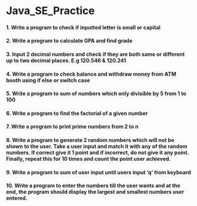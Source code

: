 # Java_SE_Practice

#### 1. Write a program to check if inputted letter is small or capital
#### 2. Write a program to calculate GPA and find grade
#### 3. Input 2 decimal numbers and check if they are both same or different up to two decimal places. E.g 120.546 & 120.241
#### 4. Write a program to check balance and withdraw money from ATM booth using if else or switch case
#### 5. Write a program to sum of numbers which only divisible by 5 from 1 to 100
#### 6. Write  a program to find the factorial of a given number
#### 7. Write a program to print prime numbers from 2 to n
#### 8. Write a program to generate 2 random numbers which will not be shown to the user. Take a user input and match it with any of the random numbers. If correct give it 1 point and if incorrect, do not give it any point. Finally, repeat this for 10 times and count the point user achieved.
#### 9. Write a program to sum of user input until users input ‘q’ from keyboard
#### 10. Write a program to enter the numbers till the user wants and at the end, the program should display the largest and smallest numbers user entered.
